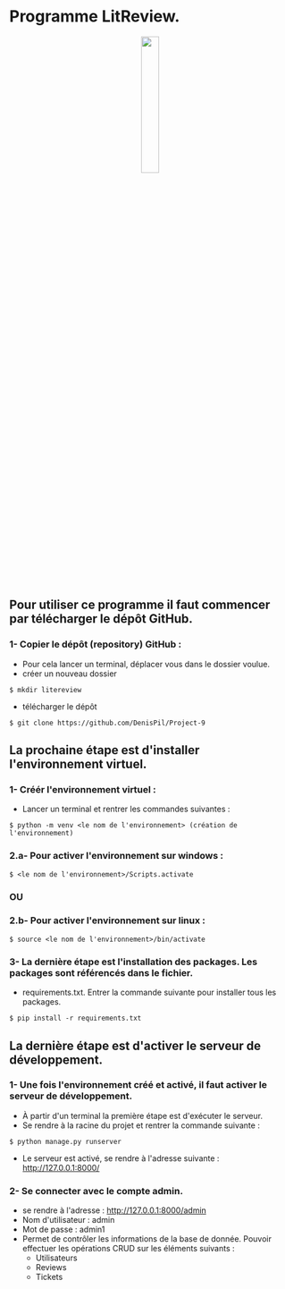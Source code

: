 # Programme LitReview.

<p align="center">
<img src="https://user.oc-static.com/upload/2020/09/18/16004297044411_P7.png" width="25%"></img>
</p>


## Pour utiliser ce programme il faut commencer par télécharger le dépôt GitHub.

### 1- Copier le dépôt (repository) GitHub :
* Pour cela lancer un terminal, déplacer vous dans le dossier voulue. 
* créer un nouveau dossier
````
$ mkdir litereview
````
* télécharger le dépôt 
````
$ git clone https://github.com/DenisPil/Project-9
````


## La prochaine étape est d'installer l'environnement virtuel.

### 1- Créér l'environnement virtuel :
*  Lancer un terminal et rentrer les commandes suivantes : 

````
$ python -m venv <le nom de l'environnement> (création de l'environnement)    
````

### 2.a- Pour activer l'environnement sur windows :
````
$ <le nom de l'environnement>/Scripts.activate 
````

### OU

### 2.b- Pour activer l'environnement sur linux :

````
$ source <le nom de l'environnement>/bin/activate
````

### 3- La dernière étape est l'installation des packages. Les packages sont référencés dans le fichier.
*  requirements.txt. Entrer la commande suivante pour installer tous les packages.
````
$ pip install -r requirements.txt
````


## La dernière étape est d'activer le serveur de développement.

### 1- Une fois l'environnement créé et activé, il faut activer le serveur de développement.
*  À partir d'un terminal la première étape est d'exécuter le serveur.
*  Se rendre à la racine du projet et rentrer la commande suivante :
````
$ python manage.py runserver
````
* Le serveur est activé, se rendre à l'adresse suivante : http://127.0.0.1:8000/

### 2- Se connecter avec le compte admin.
* se rendre à l'adresse : http://127.0.0.1:8000/admin
* Nom d'utilisateur : admin
* Mot de passe : admin1
* Permet de contrôler les informations de la base de donnée. Pouvoir effectuer les opérations CRUD sur les éléments suivants :
  * Utilisateurs
  * Reviews
  * Tickets 


